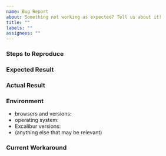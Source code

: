 ```yaml
---
name: Bug Report
about: Something not working as expected? Tell us about it!
title: ""
labels: ""
assignees: ""
---
```


<!-- ::: IMPORTANT NOTE :::

Hi, this is the Excalibur development team. Please take a moment to read the instructions below:

Please ask any questions you have in our forum: https://groups.google.com/forum/#!forum/excaliburjs

Please wait to file a Github issue until after you've read through and understand the contributing guidelines. If you're not sure if you should submit an issue, ask your question in the forum linked above.
https://github.com/excaliburjs/Excalibur/blob/main/.github/CONTRIBUTING.md#reporting-bugs
-->

<!-- Please follow the format below to make it easier for us to help you -->
<!-- Add relevant pictures/gifs as appropriate -->

### Steps to Reproduce

<!-- Detailed steps for reproducing the problem -->
<!-- If possible, please include a self-contained code snippet that demonstrates the problem -->

### Expected Result

<!-- What you expected to happen -->

### Actual Result

<!-- What happened instead -->

### Environment

<!-- Please fill out these fields -->

- browsers and versions: <!-- e.x. Chrome (50.0.2883.87), Firefox (50.1.0), Edge (38.14393.0.0), etc. -->
- operating system: <!-- What OS are you using? -->
- Excalibur versions: <!-- which version(s) of Excalibur contain the bug?-->
- (anything else that may be relevant) <!-- Are there versions of Excalibur that don't contain the bug?, etc. -->

### Current Workaround

<!-- If you have determined a workaround for this issue, please detail it here -->
